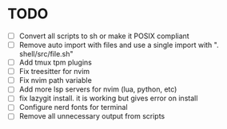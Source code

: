
# TODO

- [ ] Convert all scripts to sh or make it POSIX compliant
- [ ] Remove auto import with files and use a single import with ". shell/src/file.sh"
- [ ] Add tmux tpm plugins
- [ ] Fix treesitter for nvim
- [ ] Fix nvim path variable
- [ ] Add more lsp servers for nvim (lua, python, etc)
- [ ] fix lazygit install. it is working but gives error on install
- [ ] Configure nerd fonts for terminal
- [ ] Remove all unnecessary output from scripts